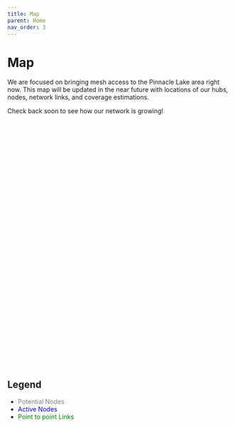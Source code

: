 ```yaml
---
title: Map
parent: Home
nav_order: 3
---
```


<head>
  <meta charset="utf-8">
  <link rel="stylesheet" href="/assets/css/ol.css" type="text/css">
  <style>
    .map {
      height: 550px;
      width: 100%;
    }
    span.node-potential {
      color: gray;
    }
    span.node-active {
      color: blue;
    }
    span.datalink-active {
      color: green;
    }
  </style>
  <script src="/assets/js/ol.js"></script>
</head>

# Map

We are focused on bringing mesh access to the Pinnacle Lake area right now. This map will be updated in the near future with locations of our hubs, nodes, network links, and coverage estimations.

Check back soon to see how our network is growing!


<div id="momesh-map" class="map"></div>

## Legend

- <span class="node-potential">Potential Nodes</span> <span id="nodes-potential-total"></span>
- <span class="node-active">Active Nodes</span> <span id="nodes-potential-total"></span>
- <span class="datalink-active">Point to point Links</span> <span id="datalinks-total"></span>

<script src="/assets/js/map.js"></script>
